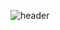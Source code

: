 ![header](https://capsule-render.vercel.app/api?type=Waving&color=auto&height=300&section=header&text=Welcome%20&fontSize=90)

